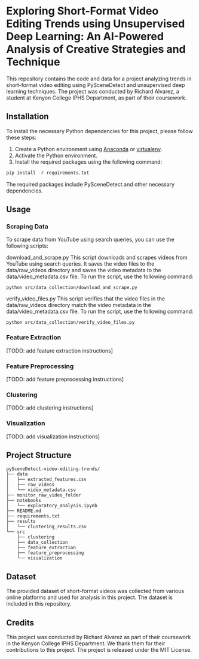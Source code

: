 # Exploring Short-Format Video Editing Trends using Unsupervised Deep Learning: An AI-Powered Analysis of Creative Strategies and Technique

This repository contains the code and data for a project analyzing trends in short-format video editing using PySceneDetect and unsupervised deep learning techniques. The project was conducted by Richard Alvarez, a student at Kenyon College IPHS Department, as part of their coursework.

## Installation

To install the necessary Python dependencies for this project, please follow these steps:
1. Create a Python environment using [Anaconda](https://www.anaconda.com/products/individual) or [virtualenv](https://virtualenv.pypa.io/en/latest/).
2. Activate the Python environment.
3. Install the required packages using the following command:

```python
pip install -r requirements.txt
```

The required packages include PySceneDetect and other necessary dependencies.

## Usage
### Scraping Data
To scrape data from YouTube using search queries, you can use the following scripts:

download_and_scrape.py
This script downloads and scrapes videos from YouTube using search queries. It saves the video files to the data/raw_videos directory and saves the video metadata to the data/video_metadata.csv file. To run the script, use the following command:

```
python src/data_collection/download_and_scrape.py
```

verify_video_files.py
This script verifies that the video files in the data/raw_videos directory match the video metadata in the data/video_metadata.csv file. To run the script, use the following command:

```
python src/data_collection/verify_video_files.py
```

### Feature Extraction
[TODO: add feature extraction instructions]

### Feature Preprocessing
[TODO: add feature preprocessing instructions]

### Clustering
[TODO: add clustering instructions]

### Visualization
[TODO: add visualization instructions]


## Project Structure
```
pySceneDetect-video-editing-trends/
├── data
│   ├── extracted_features.csv
│   ├── raw_videos
│   └── video_metadata.csv
├── monitor_raw_video_folder
├── notebooks
│   └── exploratory_analysis.ipynb
├── README.md
├── requirements.txt
├── results
│   └── clustering_results.csv
└── src
    ├── clustering
    ├── data_collection
    ├── feature_extraction
    ├── feature_preprocessing
    └── visualization
```

## Dataset

The provided dataset of short-format videos was collected from various online platforms and used for analysis in this project. The dataset is included in this repository.

## Credits

This project was conducted by Richard Alvarez as part of their coursework in the Kenyon College IPHS Department. We thank them for their contributions to this project. The project is released under the MIT License.
